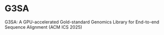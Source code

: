 # G3SA
G3SA: A GPU-accelerated Gold-standard Genomics Library for End-to-end Sequence Alignment (ACM ICS 2025)
